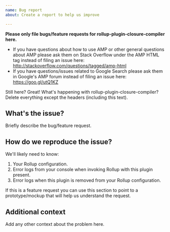 ```yaml
---
name: Bug report
about: Create a report to help us improve

---
```


**Please only file bugs/feature requests for rollup-plugin-closure-compiler here.**

- If you have questions about how to use AMP or other general questions about AMP please ask them on Stack Overflow under the AMP HTML tag instead of filing an issue here: http://stackoverflow.com/questions/tagged/amp-html
- If you have questions/issues related to Google Search please ask them in Google's AMP forum instead of filing an issue here: https://goo.gl/utQ1KZ

Still here? Great! What's happening with rollup-plugin-closure-compiler? Delete everything except the headers (including this text).

## What's the issue?

Briefly describe the bug/feature request.

## How do we reproduce the issue?

We'll likely need to know:
1. Your Rollup configuration.
2. Error logs from your console when invoking Rollup with this plugin present.
3. Error logs when this plugin is removed from your Rollup configuration.

If this is a feature request you can use this section to point to a prototype/mockup that will help us understand the request.

## Additional context

Add any other context about the problem here.
